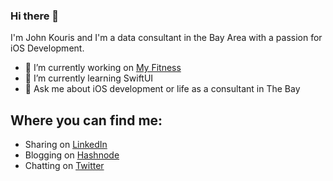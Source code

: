 ### Hi there 👋

I'm John Kouris and I'm a data consultant in the Bay Area with a passion for iOS Development. 

- 🔭 I’m currently working on [My Fitness](https://github.com/jdkouris/MyFitness)
- 🌱 I’m currently learning SwiftUI
- 💬 Ask me about iOS development or life as a consultant in The Bay


## Where you can find me:
- Sharing on [LinkedIn](https://www.linkedin.com/in/johndkouris/)
- Blogging on [Hashnode](https://johnkouris.hashnode.dev)
- Chatting on [Twitter](https://twitter.com/kouris_john)
